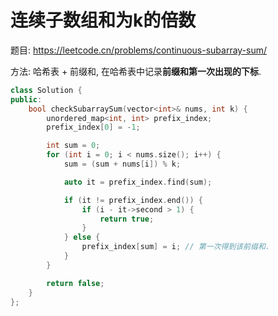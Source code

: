 # 连续子数组和为k的倍数

题目: https://leetcode.cn/problems/continuous-subarray-sum/

方法: 哈希表 + 前缀和, 在哈希表中记录**前缀和第一次出现的下标**.

```cpp
class Solution {
public:
    bool checkSubarraySum(vector<int>& nums, int k) {
        unordered_map<int, int> prefix_index;
        prefix_index[0] = -1;

        int sum = 0;
        for (int i = 0; i < nums.size(); i++) {
            sum = (sum + nums[i]) % k;

            auto it = prefix_index.find(sum);

            if (it != prefix_index.end()) {
                if (i - it->second > 1) {
                    return true;
                }
            } else {
                prefix_index[sum] = i; // 第一次得到该前缀和.
            }
        }

        return false;
    }
};
```
